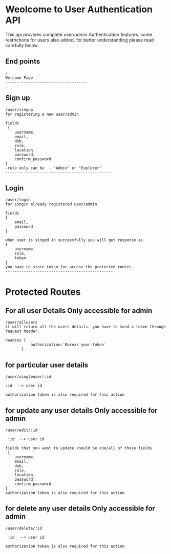 # Weolcome to User Authentication API

This api provides complete user/admin Authentication features. some restrictions for users also added. for better understanding please read carefully below.

## End points

    /
    Welcome Page
    ------------------------------------

## Sign up

    /user/singup
    for registering a new user/admin

    fields
     {
        username,
        email,
        dob,
        role,
        location,
        password,
        confirm_password
    }
    -role only can be  - "Admin" or "Explorer"
    -----------------------------------------------

## Login

    /user/login
    for singin already registered user/admin

    fields
    {
        email,
        passowrd
    }

    when user is singed in successfully you will get response as.
    {
        username,
        role,
        token
    }
    you have to store token for access the protected routes
    -----------------------------------------------

# Protected Routes

## For all user Details Only accessible for admin

    /user/allusers
    it will return all the users details. you have to send a token through request header.

    headres {
               authorization:`Barear your-token`
           }

## for particular user details

    /user/singleuser/:id

    :id  --> user id

    authorization token is also required for this action

## for update any user details Only accessible for admin

    /user/edit/:id

     :id  --> user id

    fields that you want to update should be one/all of these fields
     {
        username,
        email,
        dob,
        role,
        location,
        password,
        confirm_password
    }
    authorization token is also required for this action

## for delete any user details Only accessible for admin

    /user/delete/:id

     :id  --> user id

    authorization token is also required for this action
